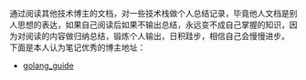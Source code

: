 通过阅读其他技术博主的文档，对一些技术栈做个人总结记录，毕竟他人文档是别人思想的表达，如果自己阅读后如果不输出总结，永远变不成自己掌握的知识，因为对阅读的内容做归纳总结，锻炼个人输出，日积跬步，相信自己会慢慢进步。  
下面是本人认为笔记优秀的博主地址：
* [golang_guide](https://github.com/mao888/golang-guide/blob/main/README.md)

